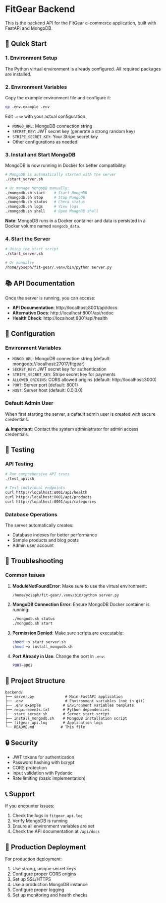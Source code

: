 # FitGear Backend

This is the backend API for the FitGear e-commerce application, built with FastAPI and MongoDB.

## 🚀 Quick Start

### 1. Environment Setup
The Python virtual environment is already configured. All required packages are installed.

### 2. Environment Variables
Copy the example environment file and configure it:
```bash
cp .env.example .env
```

Edit `.env` with your actual configuration:
- `MONGO_URL`: MongoDB connection string
- `SECRET_KEY`: JWT secret key (generate a strong random key)
- `STRIPE_SECRET_KEY`: Your Stripe secret key
- Other configurations as needed

### 3. Install and Start MongoDB
MongoDB is now running in Docker for better compatibility:

```bash
# MongoDB is automatically started with the server
./start_server.sh

# Or manage MongoDB manually:
./mongodb.sh start    # Start MongoDB
./mongodb.sh stop     # Stop MongoDB
./mongodb.sh status   # Check status
./mongodb.sh logs     # View logs
./mongodb.sh shell    # Open MongoDB shell
```

**Note**: MongoDB runs in a Docker container and data is persisted in a Docker volume named `mongodb_data`.

### 4. Start the Server
```bash
# Using the start script
./start_server.sh

# Or manually
/home/yoseph/fit-gear/.venv/bin/python server.py
```

## 📚 API Documentation

Once the server is running, you can access:
- **API Documentation**: http://localhost:8001/api/docs
- **Alternative Docs**: http://localhost:8001/api/redoc
- **Health Check**: http://localhost:8001/api/health

## 🔧 Configuration

### Environment Variables
- `MONGO_URL`: MongoDB connection string (default: mongodb://localhost:27017/fitgear)
- `SECRET_KEY`: JWT secret key for authentication
- `STRIPE_SECRET_KEY`: Stripe secret key for payments
- `ALLOWED_ORIGINS`: CORS allowed origins (default: http://localhost:3000)
- `PORT`: Server port (default: 8001)
- `HOST`: Server host (default: 0.0.0.0)

### Default Admin User
When first starting the server, a default admin user is created with secure credentials.

⚠️ **Important**: Contact the system administrator for admin access credentials.

## 🧪 Testing

### API Testing
```bash
# Run comprehensive API tests
./test_api.sh

# Test individual endpoints
curl http://localhost:8001/api/health
curl http://localhost:8001/api/products
curl http://localhost:8001/api/categories
```

### Database Operations
The server automatically creates:
- Database indexes for better performance
- Sample products and blog posts
- Admin user account

## 🐛 Troubleshooting

### Common Issues

1. **ModuleNotFoundError**: Make sure to use the virtual environment:
   ```bash
   /home/yoseph/fit-gear/.venv/bin/python server.py
   ```

2. **MongoDB Connection Error**: Ensure MongoDB Docker container is running:
   ```bash
   ./mongodb.sh status
   ./mongodb.sh start
   ```

3. **Permission Denied**: Make sure scripts are executable:
   ```bash
   chmod +x start_server.sh
   chmod +x install_mongodb.sh
   ```

4. **Port Already in Use**: Change the port in `.env`:
   ```bash
   PORT=8002
   ```

## 📁 Project Structure

```
backend/
├── server.py              # Main FastAPI application
├── .env                   # Environment variables (not in git)
├── .env.example          # Environment variables template
├── requirements.txt      # Python dependencies
├── start_server.sh       # Server start script
├── install_mongodb.sh    # MongoDB installation script
├── fitgear_api.log       # Application logs
└── README.md            # This file
```

## 🔒 Security

- JWT tokens for authentication
- Password hashing with bcrypt
- CORS protection
- Input validation with Pydantic
- Rate limiting (basic implementation)

## 📞 Support

If you encounter issues:
1. Check the logs in `fitgear_api.log`
2. Verify MongoDB is running
3. Ensure all environment variables are set
4. Check the API documentation at `/api/docs`

## 🎯 Production Deployment

For production deployment:
1. Use strong, unique secret keys
2. Configure proper CORS origins
3. Set up SSL/HTTPS
4. Use a production MongoDB instance
5. Configure proper logging
6. Set up monitoring and health checks

